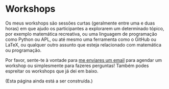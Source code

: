 # Workshops

Os meus workshops são sessões curtas (geralmente entre uma e duas horas)
em que ajudo os participantes a explorarem um determinado tópico,
por exemplo matemática recreativa, ou uma linguagem de programação como Python ou APL,
ou até mesmo uma ferramenta como o GitHub ou LaTeX,
ou qualquer outro assunto que esteja relacionado com matemática ou programação.

Por favor, sente-te à vontade para [me enviares um email][email] para agendar um workshop
ou simplesmente para fazeres perguntas!
Também podes espreitar os workshops que já dei em baixo.

(Esta página ainda está a ser construída.)

[email]: mailto:rodrigo@mathspp.com
[workshops]: ../workshops

